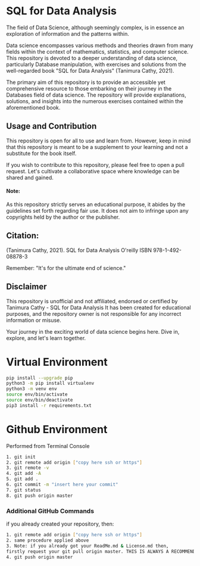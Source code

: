 # SQL for Data Analysis

The field of Data Science, although seemingly complex, is in essence an exploration of information and the patterns within.

Data science encompasses various methods and theories drawn from many fields within the context of mathematics, statistics, and computer science. This repository is devoted to a deeper understanding of data science, particularly Database manipulation, with exercises and solutions from the well-regarded book "SQL for Data Analysis" (Tanimura Cathy, 2021).

The primary aim of this repository is to provide an accessible yet comprehensive resource to those embarking on their journey in the Databases field of data science. The repository will provide explanations, solutions, and insights into the numerous exercises contained within the aforementioned book.

## Usage and Contribution

This repository is open for all to use and learn from. However, keep in mind that this repository is meant to be a supplement to your learning and not a substitute for the book itself.

If you wish to contribute to this repository, please feel free to open a pull request. Let's cultivate a collaborative space where knowledge can be shared and gained.

#### Note:
As this repository strictly serves an educational purpose, it abides by the guidelines set forth regarding fair use. 
It does not aim to infringe upon any copyrights held by the author or the publisher.

## Citation:
(Tanimura Cathy, 2021).  SQL for Data Analysis O'reilly  ISBN 978-1-492-08878-3

Remember: "It's for the ultimate end of science."

## Disclaimer
This repository is unofficial and not affiliated, endorsed or certified by Tanimura Cathy - SQL for Data Analysis
It has been created for educational purposes, and the repository owner is not responsible for any incorrect information or misuse.

Your journey in the exciting world of data science begins here. Dive in, explore, and let's learn together.


# Virtual Environment
```sh
pip install --upgrade pip
python3 -m pip install virtualenv
python3 -m venv env
source env/bin/activate
source env/bin/deactivate
pip3 install -r requirements.txt
```

# Github Environment

Performed from Terminal Console
```sh
1. git init
2. git remote add origin ["copy here ssh or https"]
3. git remote -v
4. git add -A
5. git add .
6. git commit -m "insert here your commit"
7. git status
8. git push origin master
```

### Additional GitHub Commands
if you already created your repository, then:
```sh
1. git remote add origin ["copy here ssh or https"] 
2. same procedure applied above
3. Note: if you already got your ReadMe.md & License.md then,
firstly request your git pull origin master. THIS IS ALWAYS A RECOMMENDED PRACTICE.
4. git push origin master
```
